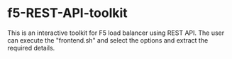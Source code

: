 # f5-REST-API-toolkit
This is an interactive toolkit for F5 load balancer using REST API. The user can execute the "frontend.sh" and select the options and extract the required details.
